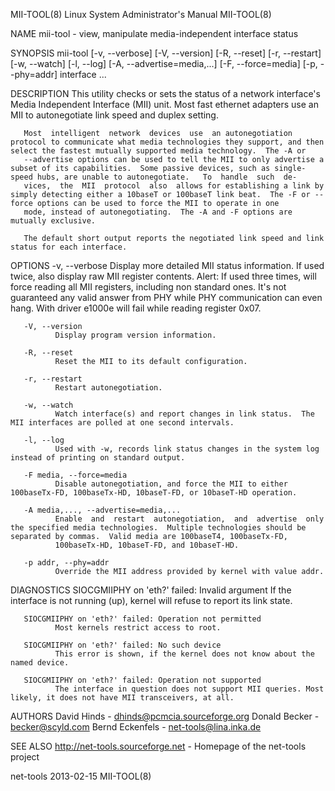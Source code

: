 MII-TOOL(8)                                                                          Linux System Administrator's Manual                                                                          MII-TOOL(8)

NAME
       mii-tool - view, manipulate media-independent interface status

SYNOPSIS
       mii-tool [-v, --verbose] [-V, --version] [-R, --reset] [-r, --restart] [-w, --watch] [-l, --log] [-A, --advertise=media,...]  [-F, --force=media] [-p, --phy=addr] interface ...

DESCRIPTION
       This utility checks or sets the status of a network interface's Media Independent Interface (MII) unit.  Most fast ethernet adapters use an MII to autonegotiate link speed and duplex setting.

       Most  intelligent  network  devices  use  an autonegotiation protocol to communicate what media technologies they support, and then select the fastest mutually supported media technology.  The -A or
       --advertise options can be used to tell the MII to only advertise a subset of its capabilities.  Some passive devices, such as single-speed hubs, are unable to autonegotiate.   To  handle  such  de‐
       vices,  the  MII  protocol  also  allows for establishing a link by simply detecting either a 10baseT or 100baseT link beat.  The -F or --force options can be used to force the MII to operate in one
       mode, instead of autonegotiating.  The -A and -F options are mutually exclusive.

       The default short output reports the negotiated link speed and link status for each interface.

OPTIONS
       -v, --verbose
              Display more detailed MII status information.  If used twice, also display raw MII register contents.
              Alert: If used three times, will force reading all MII registers, including non standard ones. It's not guaranteed any valid answer from PHY while  PHY  communication  can  even  hang.   With
              driver e1000e will fail while reading register 0x07.

       -V, --version
              Display program version information.

       -R, --reset
              Reset the MII to its default configuration.

       -r, --restart
              Restart autonegotiation.

       -w, --watch
              Watch interface(s) and report changes in link status.  The MII interfaces are polled at one second intervals.

       -l, --log
              Used with -w, records link status changes in the system log instead of printing on standard output.

       -F media, --force=media
              Disable autonegotiation, and force the MII to either 100baseTx-FD, 100baseTx-HD, 10baseT-FD, or 10baseT-HD operation.

       -A media,..., --advertise=media,...
              Enable  and  restart  autonegotiation,  and  advertise  only  the specified media technologies.  Multiple technologies should be separated by commas.  Valid media are 100baseT4, 100baseTx-FD,
              100baseTx-HD, 10baseT-FD, and 10baseT-HD.

       -p addr, --phy=addr
              Override the MII address provided by kernel with value addr.

DIAGNOSTICS
       SIOCGMIIPHY on 'eth?' failed: Invalid argument
              If the interface is not running (up), kernel will refuse to report its link state.

       SIOCGMIIPHY on 'eth?' failed: Operation not permitted
              Most kernels restrict access to root.

       SIOCGMIIPHY on 'eth?' failed: No such device
              This error is shown, if the kernel does not know about the named device.

       SIOCGMIIPHY on 'eth?' failed: Operation not supported
              The interface in question does not support MII queries. Most likely, it does not have MII transceivers, at all.

AUTHORS
       David Hinds - dhinds@pcmcia.sourceforge.org
       Donald Becker - becker@scyld.com
       Bernd Eckenfels - net-tools@lina.inka.de

SEE ALSO
       http://net-tools.sourceforge.net - Homepage of the net-tools project

net-tools                                                                                         2013-02-15                                                                                      MII-TOOL(8)
